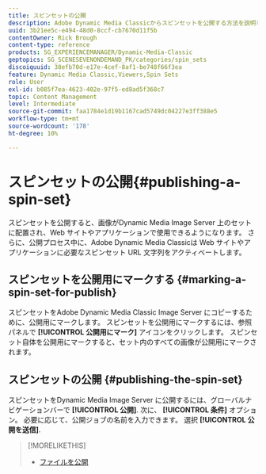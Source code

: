 ```yaml
---
title: スピンセットの公開
description: Adobe Dynamic Media Classicからスピンセットを公開する方法を説明します。
uuid: 3b21ee5c-e494-48d0-8ccf-cb7670d11f5b
contentOwner: Rick Brough
content-type: reference
products: SG_EXPERIENCEMANAGER/Dynamic-Media-Classic
geptopics: SG_SCENESEVENONDEMAND_PK/categories/spin_sets
discoiquuid: 38efb70d-e17e-4cef-8af1-be748f66f3ea
feature: Dynamic Media Classic,Viewers,Spin Sets
role: User
exl-id: b085f7ea-4623-402e-97f5-ed8ad5f368c7
topic: Content Management
level: Intermediate
source-git-commit: faa1784e1d19b1167cad5749dc04227e3ff388e5
workflow-type: tm+mt
source-wordcount: '178'
ht-degree: 10%

---
```


# スピンセットの公開{#publishing-a-spin-set}

スピンセットを公開すると、画像がDynamic Media Image Server 上のセットに配置され、Web サイトやアプリケーションで使用できるようになります。 さらに、公開プロセス中に、Adobe Dynamic Media Classicは Web サイトやアプリケーションに必要なスピンセット URL 文字列をアクティベートします。

## スピンセットを公開用にマークする {#marking-a-spin-set-for-publish}

スピンセットをAdobe Dynamic Media Classic Image Server にコピーするために、公開用にマークします。 スピンセットを公開用にマークするには、参照パネルで **[!UICONTROL 公開用にマーク]** アイコンをクリックします。 スピンセット自体を公開用にマークすると、セット内のすべての画像が公開用にマークされます。

## スピンセットの公開 {#publishing-the-spin-set}

スピンセットをDynamic Media Image Server に公開するには、グローバルナビゲーションバーで **[!UICONTROL 公開]**. 次に、 **[!UICONTROL 条件]** オプション。 必要に応じて、公開ジョブの名前を入力できます。 選択 **[!UICONTROL 公開を送信]**.

>[!MORELIKETHIS]
>
>* [ファイルを公開](publishing-files.md#publishing_files)
